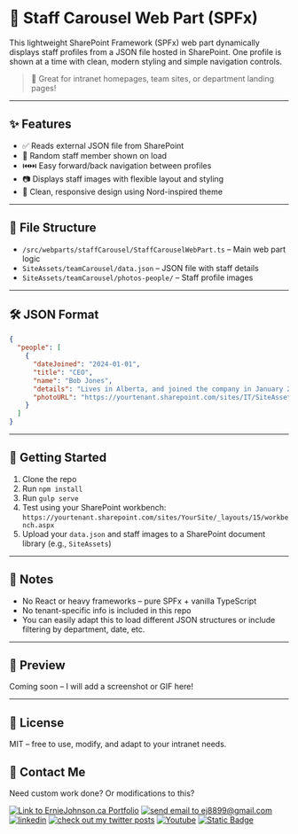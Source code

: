 # 👥 Staff Carousel Web Part (SPFx)

This lightweight SharePoint Framework (SPFx) web part dynamically displays staff profiles from a JSON file hosted in SharePoint. One profile is shown at a time with clean, modern styling and simple navigation controls.

> 📌 Great for intranet homepages, team sites, or department landing pages!

---

## ✨ Features

- ✅ Reads external JSON file from SharePoint
- 🎯 Random staff member shown on load
- ⏮️⏭️ Easy forward/back navigation between profiles
- 📷 Displays staff images with flexible layout and styling
- 🎨 Clean, responsive design using Nord-inspired theme

---

## 📂 File Structure

- `/src/webparts/staffCarousel/StaffCarouselWebPart.ts` – Main web part logic
- `SiteAssets/teamCarousel/data.json` – JSON file with staff details
- `SiteAssets/teamCarousel/photos-people/` – Staff profile images

---

## 🛠 JSON Format

```json
{
  "people": [
    {
      "dateJoined": "2024-01-01",
      "title": "CEO",
      "name": "Bob Jones",
      "details": "Lives in Alberta, and joined the company in January 2024.",
      "photoURL": "https://yourtenant.sharepoint.com/sites/IT/SiteAssets/teamCarousel/photos-people/jr.jpg"
    }
  ]
}
```

---

## 🚀 Getting Started

1. Clone the repo
2. Run `npm install`
3. Run `gulp serve`
4. Test using your SharePoint workbench:  
   `https://yourtenant.sharepoint.com/sites/YourSite/_layouts/15/workbench.aspx`
5. Upload your `data.json` and staff images to a SharePoint document library (e.g., `SiteAssets`)

---

## 🧼 Notes

- No React or heavy frameworks – pure SPFx + vanilla TypeScript
- No tenant-specific info is included in this repo
- You can easily adapt this to load different JSON structures or include filtering by department, date, etc.

---

## 📸 Preview

Coming soon – I will add a screenshot or GIF here!

---

## 🔐 License

MIT – free to use, modify, and adapt to your intranet needs.

## 📧 Contact Me

Need custom work done?  Or modifications to this?

<a href="https://erniejohnson.ca"><img alt="Link to ErnieJohnson.ca Portfolio" src="https://img.shields.io/badge/PORTFOLIO-8A2BE2?style=for-the-badge&logo=google%20home&logoColor=white"></a>&nbsp;<a href="mailto:ej8899@gmail.com" target="_blank"><img src="https://img.shields.io/badge/Gmail-D14836?style=for-the-badge&logo=gmail&logoColor=white" alt="send email to ej8899@gmail.com" /></a>&nbsp;<a href="https://www.linkedin.com/in/ernie-johnson/" target="_blank"><img src="https://img.shields.io/badge/LinkedIn-0077B5?style=for-the-badge&logo=linkedin&logoColor=white" alt="linkedin" /></a>&nbsp;<a href="https://twitter.com/ejdevscom" target="_blank"><img src="https://img.shields.io/badge/Twitter-1DA1F2?style=for-the-badge&logo=twitter&logoColor=white" alt="check out my twitter posts"/></a>&nbsp;<a href="https://www.youtube.com/@erniejohnsonca?sub_confirmation=1"><img alt="Youtube" title="Youtube" src="https://img.shields.io/badge/Youtube-red?style=for-the-badge&logo=youtube&logoColor=white"/></a>&nbsp;<a href="https://docs.google.com/document/d/1XCs8Z_gpaNc00l_rLoan0M1W8Td2Sg_DGThWnMTqOpc/edit?usp=sharing"><img alt="Static Badge" src="https://img.shields.io/badge/RESUME-8A2BE2?style=for-the-badge"></a>

